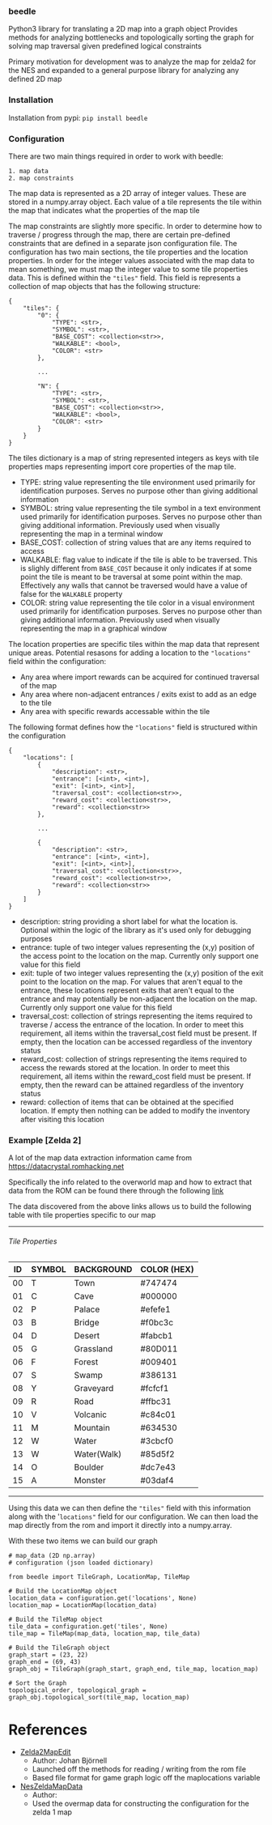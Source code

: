 ### beedle 
Python3 library for translating a 2D map into a graph object
Provides methods for analyzing bottlenecks and topologically
sorting the graph for solving map traversal given predefined
logical constraints

Primary motivation for development was to analyze the map for
zelda2 for the NES and expanded to a general purpose library
for analyzing any defined 2D map

### Installation
Installation from pypi: `pip install beedle`

### Configuration
There are two main things required in order to work with beedle:

    1. map data
    2. map constraints

The map data is represented as a 2D array of integer values. These
are stored in a numpy.array object. Each value of a tile represents
the tile within the map that indicates what the properties of the 
map tile

The map constraints are slightly more specific. In order to determine
how to traverse / progress through the map, there are certain pre-defined
constraints that are defined in a separate json configuration file. The configuration
has two main sections, the tile properties and the location properties. In order
for the integer values associated with the map data to mean something, we must map
the integer value to some tile properties data. This is defined within the `"tiles"`
field. This field is represents a collection of map objects that has the following
structure:

```
{
    "tiles": {
        "0": {
            "TYPE": <str>,
            "SYMBOL": <str>,
            "BASE_COST": <collection<str>>,
            "WALKABLE": <bool>,
            "COLOR": <str>
        },

        ...

        "N": {
            "TYPE": <str>,
            "SYMBOL": <str>,
            "BASE_COST": <collection<str>>,
            "WALKABLE": <bool>,
            "COLOR": <str>
        }
    }
}
```

The tiles dictionary is a map of string represented integers as keys with
tile properties maps representing import core properties of the map tile.

- TYPE: string value representing the tile environment used primarily for
identification purposes. Serves no purpose other than giving additional information
- SYMBOL: string value representing the tile symbol in a text environment used primarily for
identification purposes. Serves no purpose other than giving additional information. Previously
used when visually representing the map in a terminal window
- BASE_COST: collection of string values that are any items required to access 
- WALKABLE: flag value to indicate if the tile is able to be traversed. This is slighly different
from `BASE_COST` because it only indicates if at some point the tile is meant to be traversal at
some point within the map. Effectively any walls that cannot be traversed would have a value of 
false for the `WALKABLE` property
- COLOR: string value representing the tile color in a visual environment used primarily for
identification purposes. Serves no purpose other than giving additional information. Previously
used when visually representing the map in a graphical window


The location properties are specific tiles within the map data that represent unique areas.
Potential resasons for adding a location to the `"locations"` field within the configuration:

- Any area where import rewards can be acquired for continued traversal of the map 
- Any area where non-adjacent entrances / exits exist to add as an edge to the tile
- Any area with specific rewards accessable within the tile

The following format defines how the `"locations"` field is structured within the configuration

```
{
    "locations": [
        {
            "description": <str>,
            "entrance": [<int>, <int>],
            "exit": [<int>, <int>],
            "traversal_cost": <collection<str>>,
            "reward_cost": <collection<str>>,
            "reward": <collection<str>>
        },

        ...

        {
            "description": <str>,
            "entrance": [<int>, <int>],
            "exit": [<int>, <int>],
            "traversal_cost": <collection<str>>,
            "reward_cost": <collection<str>>,
            "reward": <collection<str>>
        }
    ]
}
```

- description: string providing a short label for what the location is. Optional within the logic of
the library as it's used only for debugging purposes
- entrance: tuple of two integer values representing the (x,y) position of the access point to the
location on the map. Currently only support one value for this field
- exit: tuple of two integer values representing the (x,y) position of the exit point to the
location on the map. For values that aren't equal to the entrance, these locations represent exits
that aren't equal to the entrance and may potentially be non-adjacent the location on the map.
Currently only support one value for this field
- traversal_cost: collection of strings representing the items required to traverse / access the
entrance of the location. In order to meet this requirement, all items within the traversal_cost
field must be present. If empty, then the location can be accessed regardless of the inventory
status
- reward_cost: collection of strings representing the items required to access the rewards stored at
the location. In order to meet this requirement, all items within the reward_cost
field must be present. If empty, then the reward can be attained regardless of the inventory
status
- reward: collection of items that can be obtained at the specified location. If empty then nothing
can be added to modify the inventory after visiting this location


### Example [Zelda 2]
A lot of the map data extraction information came from 
https://datacrystal.romhacking.net

Specifically the info related to the overworld map and how
to extract that data from the ROM can be found there through the
following [link](https://datacrystal.romhacking.net/wiki/Zelda_II:_The_Adventure_of_Link:ROM_map#Overworld)

The data discovered from the above links allows us to build the following table with tile properties
specific to our map

---
###### Tile Properties
ID     | SYMBOL | BACKGROUND | COLOR (HEX) |
------ | ------ | ---------- | ----------- |
00     | T      | Town       | #747474     |
01     | C      | Cave       | #000000     |
02     | P      | Palace     | #efefe1     |
03     | B      | Bridge     | #f0bc3c     |
04     | D      | Desert     | #fabcb1     |
05     | G      | Grassland  | #80D011     |
06     | F      | Forest     | #009401     |
07     | S      | Swamp      | #386131     |
08     | Y      | Graveyard  | #fcfcf1     |
09     | R      | Road       | #ffbc31     |
10     | V      | Volcanic   | #c84c01     |
11     | M      | Mountain   | #634530     |
12     | W      | Water      | #3cbcf0     |
13     | W      | Water(Walk)| #85d5f2     |
14     | O      | Boulder    | #dc7e43     |
15     | A      | Monster    | #03daf4     |
---

Using this data we can then define the `"tiles"` field
with this information along with the '`locations"` field 
for our configuration. We can then load the map directly
from the rom and import it directly into a numpy.array.

With these two items we can build our graph

```
# map_data (2D np.array)
# configuration (json loaded dictionary)

from beedle import TileGraph, LocationMap, TileMap

# Build the LocationMap object 
location_data = configuration.get('locations', None)
location_map = LocationMap(location_data)

# Build the TileMap object
tile_data = configuration.get('tiles', None)
tile_map = TileMap(map_data, location_map, tile_data)

# Build the TileGraph object
graph_start = (23, 22)
graph_end = (69, 43)
graph_obj = TileGraph(graph_start, graph_end, tile_map, location_map)

# Sort the Graph 
topological_order, topological_graph = graph_obj.topological_sort(tile_map, location_map)
```

# References 
* [Zelda2MapEdit](https://github.com/matal3a0/Zelda2MapEdit)
    * Author: Johan Björnell
    * Launched off the methods for reading / writing from the rom file
    * Based file format for game graph logic off the maplocations variable
* [NesZeldaMapData](https://github.com/asweigart/nes_zelda_map_data)
    * Author: 
    * Used the overmap data for constructing the configuration for the zelda 1 map
